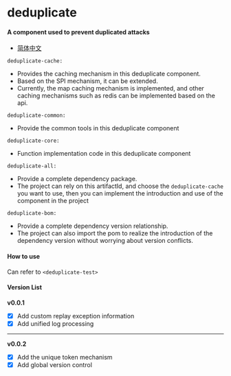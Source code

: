 # deduplicate
#### A component used to prevent duplicated attacks
* [简体中文](README_zh.md)

`deduplicate-cache: `
 - Provides the caching mechanism in this deduplicate component. 
 - Based on the SPI mechanism, it can be extended. 
 - Currently, the map caching mechanism is implemented, and other caching mechanisms such as redis can be implemented based on the api.
  
`deduplicate-common: `
 - Provide the common tools in this deduplicate component 

`deduplicate-core: `
 - Function implementation code in this deduplicate component 

`deduplicate-all: `
 - Provide a complete dependency package.
 - The project can rely on this artifactId, and choose the `deduplicate-cache` you want to use, then you can implement the introduction and use of the component in the project 

`deduplicate-bom: `
 - Provide a complete dependency version relationship. 
 - The project can also import the pom to realize the introduction of the dependency version without worrying about version conflicts. 

#### How to use
Can refer to  `<deduplicate-test>`

#### Version List
**v0.0.1**
- [X] Add custom replay exception information
- [X] Add unified log processing
***
**v0.0.2**
- [X] Add the unique token mechanism
- [X] Add global version control
